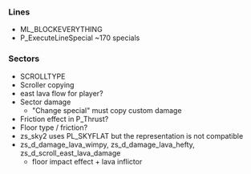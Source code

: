 ### Lines
- ML_BLOCKEVERYTHING
- P_ExecuteLineSpecial ~170 specials

### Sectors
- SCROLLTYPE
- Scroller copying
- east lava flow for player?
- Sector damage
  - "Change special" must copy custom damage
- Friction effect in P_Thrust?
- Floor type / friction?
- zs_sky2 uses PL_SKYFLAT but the representation is not compatible
- zs_d_damage_lava_wimpy, zs_d_damage_lava_hefty, zs_d_scroll_east_lava_damage
  - floor impact effect + lava inflictor
